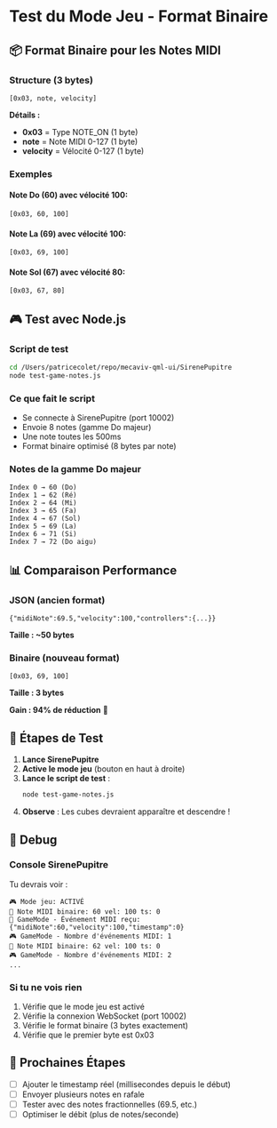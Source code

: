 # Test du Mode Jeu - Format Binaire

## 📦 Format Binaire pour les Notes MIDI

### **Structure (3 bytes)**

```
[0x03, note, velocity]
```

**Détails :**
- **0x03** = Type NOTE_ON (1 byte)
- **note** = Note MIDI 0-127 (1 byte)
- **velocity** = Vélocité 0-127 (1 byte)

### **Exemples**

#### Note Do (60) avec vélocité 100:
```
[0x03, 60, 100]
```

#### Note La (69) avec vélocité 100:
```
[0x03, 69, 100]
```

#### Note Sol (67) avec vélocité 80:
```
[0x03, 67, 80]
```

## 🎮 Test avec Node.js

### **Script de test**

```bash
cd /Users/patricecolet/repo/mecaviv-qml-ui/SirenePupitre
node test-game-notes.js
```

### **Ce que fait le script**

- Se connecte à SirenePupitre (port 10002)
- Envoie 8 notes (gamme Do majeur)
- Une note toutes les 500ms
- Format binaire optimisé (8 bytes par note)

### **Notes de la gamme Do majeur**

```
Index 0 → 60 (Do)
Index 1 → 62 (Ré)
Index 2 → 64 (Mi)
Index 3 → 65 (Fa)
Index 4 → 67 (Sol)
Index 5 → 69 (La)
Index 6 → 71 (Si)
Index 7 → 72 (Do aigu)
```

## 📊 Comparaison Performance

### **JSON (ancien format)**
```
{"midiNote":69.5,"velocity":100,"controllers":{...}}
```
**Taille : ~50 bytes**

### **Binaire (nouveau format)**
```
[0x03, 69, 100]
```
**Taille : 3 bytes**

**Gain : 94% de réduction** 🚀

## 🎯 Étapes de Test

1. **Lance SirenePupitre**
2. **Active le mode jeu** (bouton en haut à droite)
3. **Lance le script de test** :
   ```bash
   node test-game-notes.js
   ```
4. **Observe** : Les cubes devraient apparaître et descendre !

## 🐛 Debug

### **Console SirenePupitre**

Tu devrais voir :
```
🎮 Mode jeu: ACTIVÉ
🎵 Note MIDI binaire: 60 vel: 100 ts: 0
🎵 GameMode - Événement MIDI reçu: {"midiNote":60,"velocity":100,"timestamp":0}
🎮 GameMode - Nombre d'événements MIDI: 1
🎵 Note MIDI binaire: 62 vel: 100 ts: 0
🎮 GameMode - Nombre d'événements MIDI: 2
...
```

### **Si tu ne vois rien**

1. Vérifie que le mode jeu est activé
2. Vérifie la connexion WebSocket (port 10002)
3. Vérifie le format binaire (3 bytes exactement)
4. Vérifie que le premier byte est 0x03

## 📝 Prochaines Étapes

- [ ] Ajouter le timestamp réel (millisecondes depuis le début)
- [ ] Envoyer plusieurs notes en rafale
- [ ] Tester avec des notes fractionnelles (69.5, etc.)
- [ ] Optimiser le débit (plus de notes/seconde)
